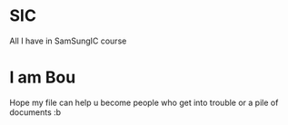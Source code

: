 # SIC
All I have in SamSungIC course
# I am Bou
Hope my file can help u become people who get into trouble or a pile of documents :b

